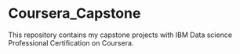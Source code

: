 # Coursera_Capstone
This repository contains my capstone projects with IBM Data science Professional Certification on Coursera.
